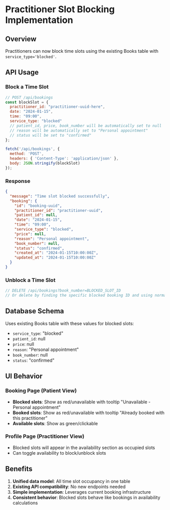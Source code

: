 # Practitioner Slot Blocking Implementation

## Overview
Practitioners can now block time slots using the existing Books table with `service_type='blocked'`.

## API Usage

### Block a Time Slot
```javascript
// POST /api/bookings
const blockSlot = {
  practitioner_id: "practitioner-uuid-here",
  date: "2024-01-15",
  time: "09:00",
  service_type: "blocked"
  // patient_id, price, book_number will be automatically set to null
  // reason will be automatically set to "Personal appointment"
  // status will be set to "confirmed"
};

fetch('/api/bookings', {
  method: 'POST',
  headers: { 'Content-Type': 'application/json' },
  body: JSON.stringify(blockSlot)
});
```

### Response
```json
{
  "message": "Time slot blocked successfully",
  "booking": {
    "id": "booking-uuid",
    "practitioner_id": "practitioner-uuid",
    "patient_id": null,
    "date": "2024-01-15",
    "time": "09:00",
    "service_type": "blocked",
    "price": null,
    "reason": "Personal appointment",
    "book_number": null,
    "status": "confirmed",
    "created_at": "2024-01-15T10:00:00Z",
    "updated_at": "2024-01-15T10:00:00Z"
  }
}
```

### Unblock a Time Slot
```javascript
// DELETE /api/bookings?book_number=BLOCKED_SLOT_ID
// Or delete by finding the specific blocked booking ID and using normal deletion
```

## Database Schema
Uses existing Books table with these values for blocked slots:
- `service_type`: "blocked"
- `patient_id`: null
- `price`: null
- `reason`: "Personal appointment"
- `book_number`: null
- `status`: "confirmed"

## UI Behavior

### Booking Page (Patient View)
- **Blocked slots**: Show as red/unavailable with tooltip "Unavailable - Personal appointment"
- **Booked slots**: Show as red/unavailable with tooltip "Already booked with this practitioner"
- **Available slots**: Show as green/clickable

### Profile Page (Practitioner View)
- Blocked slots will appear in the availability section as occupied slots
- Can toggle availability to block/unblock slots

## Benefits
1. **Unified data model**: All time slot occupancy in one table
2. **Existing API compatibility**: No new endpoints needed
3. **Simple implementation**: Leverages current booking infrastructure
4. **Consistent behavior**: Blocked slots behave like bookings in availability calculations